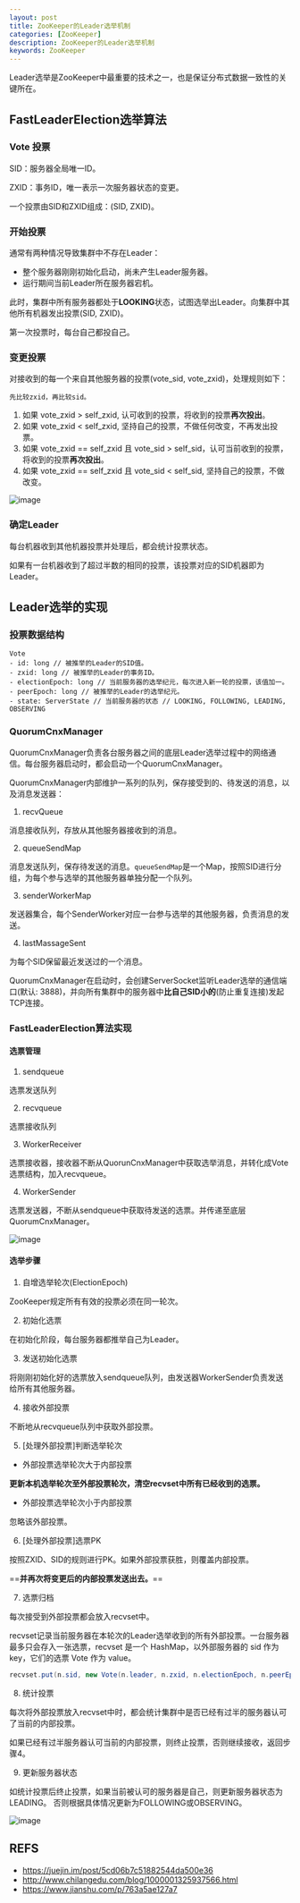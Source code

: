 ```yaml
---
layout: post
title: ZooKeeper的Leader选举机制
categories: [ZooKeeper]
description: ZooKeeper的Leader选举机制
keywords: ZooKeeper
---
```


Leader选举是ZooKeeper中最重要的技术之一，也是保证分布式数据一致性的关键所在。

## FastLeaderElection选举算法


### Vote 投票

SID：服务器全局唯一ID。

ZXID：事务ID，唯一表示一次服务器状态的变更。

一个投票由SID和ZXID组成：(SID, ZXID)。

### 开始投票

通常有两种情况导致集群中不存在Leader：
- 整个服务器刚刚初始化启动，尚未产生Leader服务器。
- 运行期间当前Leader所在服务器宕机。

此时，集群中所有服务器都处于**LOOKING**状态，试图选举出Leader。向集群中其他所有机器发出投票(SID, ZXID)。

第一次投票时，每台自己都投自己。

### 变更投票

对接收到的每一个来自其他服务器的投票(vote\_sid, vote_zxid)，处理规则如下：

```
先比较zxid，再比较sid。
```

1. 如果 vote\_zxid > self_zxid, 认可收到的投票，将收到的投票**再次投出**。
2. 如果 vote\_zxid < self_zxid, 坚持自己的投票，不做任何改变，不再发出投票。
3. 如果 vote\_zxid == self_zxid 且 vote\_sid > self_sid，认可当前收到的投票，将收到的投票**再次投出**。
4. 如果 vote\_zxid == self_zxid 且 vote\_sid < self_sid, 坚持自己的投票，不做改变。

![image](https://raw.githubusercontent.com/cheng-dp/ImageHostInGithub/master/zookeeper_fastLeaderElection_example.png)

### 确定Leader

每台机器收到其他机器投票并处理后，都会统计投票状态。

如果有一台机器收到了超过半数的相同的投票，该投票对应的SID机器即为Leader。

## Leader选举的实现

### 投票数据结构

```
Vote
- id: long // 被推举的Leader的SID值。
- zxid: long // 被推举的Leader的事务ID。
- electionEpoch: long // 当前服务器的选举纪元，每次进入新一轮的投票，该值加一。
- peerEpoch: long // 被推举的Leader的选举纪元。
- state: ServerState // 当前服务器的状态 // LOOKING, FOLLOWING, LEADING, OBSERVING
```

### QuorumCnxManager

QuorumCnxManager负责各台服务器之间的底层Leader选举过程中的网络通信。每台服务器启动时，都会启动一个QuorumCnxManager。

QuorumCnxManager内部维护一系列的队列，保存接受到的、待发送的消息，以及消息发送器：

1. recvQueue

消息接收队列，存放从其他服务器接收到的消息。

2. queueSendMap

消息发送队列，保存待发送的消息。`queueSendMap`是一个Map，按照SID进行分组，为每个参与选举的其他服务器单独分配一个队列。

3. senderWorkerMap

发送器集合，每个SenderWorker对应一台参与选举的其他服务器，负责消息的发送。

4. lastMassageSent

为每个SID保留最近发送过的一个消息。

QuorumCnxManager在启动时，会创建ServerSocket监听Leader选举的通信端口(默认: 3888)，并向所有集群中的服务器中**比自己SID小的**(防止重复连接)发起TCP连接。

### FastLeaderElection算法实现

#### 选票管理

1. sendqueue

选票发送队列

2. recvqueue

选票接收队列

3. WorkerReceiver

选票接收器，接收器不断从QuorunCnxManager中获取选举消息，并转化成Vote选票结构，加入recvqueue。

4. WorkerSender

选票发送器，不断从sendqueue中获取待发送的选票。并传递至底层QuorumCnxManager。

![image](https://raw.githubusercontent.com/cheng-dp/ImageHostInGithub/master/zookeeper_fastLeaderElection_data_flow.png)

#### 选举步骤

1. 自增选举轮次(ElectionEpoch)

ZooKeeper规定所有有效的投票必须在同一轮次。

2. 初始化选票

在初始化阶段，每台服务器都推举自己为Leader。

3. 发送初始化选票

将刚刚初始化好的选票放入sendqueue队列，由发送器WorkerSender负责发送给所有其他服务器。

4. 接收外部投票

不断地从recvqueue队列中获取外部投票。

5. [处理外部投票]判断选举轮次

- 外部投票选举轮次大于内部投票

**更新本机选举轮次至外部投票轮次，清空recvset中所有已经收到的选票。**

- 外部投票选举轮次小于内部投票

忽略该外部投票。
    
6. [处理外部投票]选票PK

按照ZXID、SID的规则进行PK。如果外部投票获胜，则覆盖内部投票。

==**并再次将变更后的内部投票发送出去。**==

7. 选票归档

每次接受到外部投票都会放入recvset中。

recvset记录当前服务器在本轮次的Leader选举收到的所有外部投票。一台服务器最多只会存入一张选票，recvset 是一个 HashMap，以外部服务器的 sid 作为 key，它们的选票 Vote 作为 value。

```java
recvset.put(n.sid, new Vote(n.leader, n.zxid, n.electionEpoch, n.peerEpoch));
```

8. 统计投票

每次将外部投票放入recvset中时，都会统计集群中是否已经有过半的服务器认可了当前的内部投票。

如果已经有过半服务器认可当前的内部投票，则终止投票，否则继续接收，返回步骤4。

9. 更新服务器状态

如统计投票后终止投票，如果当前被认可的服务器是自己，则更新服务器状态为LEADING。 否则根据具体情况更新为FOLLOWING或OBSERVING。

![image](https://raw.githubusercontent.com/cheng-dp/ImageHostInGithub/master/zookeeper_fastLeaderElection_process.png)


## REFS

- https://juejin.im/post/5cd06b7c51882544da500e36
- http://www.chilangedu.com/blog/1000001325937566.html
- https://www.jianshu.com/p/763a5ae127a7